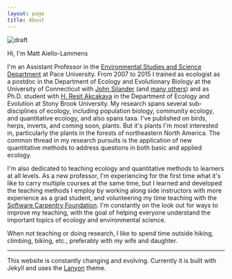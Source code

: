 ```yaml
---
layout: page
title: About
---
```


![draft]({{site-url}}/images/Aiello-Lammens-Pic.JPG)

Hi, I'm Matt Aiello-Lammens

I'm an Assistant Professor in the 
[Environmental Studies and Science Department](http://www.pace.edu/dyson/academic-departments-and-programs/environmental-studies-and-science) at Pace University.
From 2007 to 2015 I trained as ecologist as a postdoc in the Department of Ecology and Evolutionary Biology at the University of Connecticut with 
[John Silander](http://hydrodictyon.eeb.uconn.edu/people/silander/) 
(and [many others](http://darwin.eeb.uconn.edu/wiki/index.php/Parallel_Evolutionary_radiations_in_Protea_and_Pelargonium_in_the_Greater_Cape_Floristic_Region)) and as Ph.D. student with 
[H. Resit Akcakaya](life.bio.sunysb.edu/~akcakaya/) 
in the Department of Ecology and Evolution at Stony Brook University. 
My research spans several sub-disciplines of ecology, including population biology, community ecology, and quantitative ecology, and also spans taxa. 
I've published on birds, herps, inverts, and coming soon, plants.
But it's plants I'm most interested in, particularly the plants in the forests of northeastern North America. 
The common thread in my research pursuits is the application of new quantitative methods to address questions in both basic and applied ecology.

I'm also dedicated to teaching ecology and quantitative methods to learners at all levels. 
As a new professor, I'm experiencing for the first time what it's like to carry multiple courses at the same time, but I learned and developed the teaching methods I employ by working along side instructors with more experience as a grad student, and volunteering my time teaching with the [Software Carpentry Foundation](http://software-carpentry.org/).
I'm constantly on the look out for ways to improve my teaching, with the goal of helping everyone understand the important topics of ecology and environmental science.

When not teaching or doing research, I like to spend time outside hiking, climbing, biking, etc., preferably with my wife and daughter. 

***

This website is constantly changing and evolving. 
Currently it is built with Jekyll and uses the
[Lanyon](http://lanyon.getpoole.com) theme.
